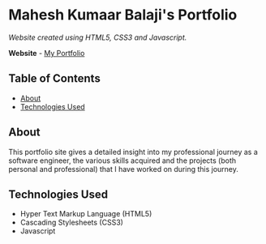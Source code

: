 # Mahesh Kumaar Balaji's Portfolio

*Website created using HTML5, CSS3 and Javascript.*

**Website** - [My Portfolio](https://maheshkumaarbalaji.github.io)

## Table of Contents

 - [About](https://github.com/maheshkumaarbalaji/maheshkumaarbalaji.github.io#about)
 - [Technologies Used](https://github.com/maheshkumaarbalaji/maheshkumaarbalaji.github.io#technologies-used)

 ## About

This portfolio site gives a detailed insight into my professional journey as a software engineer, the various skills acquired and the projects (both personal and professional) that I have worked on during this journey.

## Technologies Used

 - Hyper Text Markup Language (HTML5)
 - Cascading Stylesheets (CSS3)
 - Javascript

